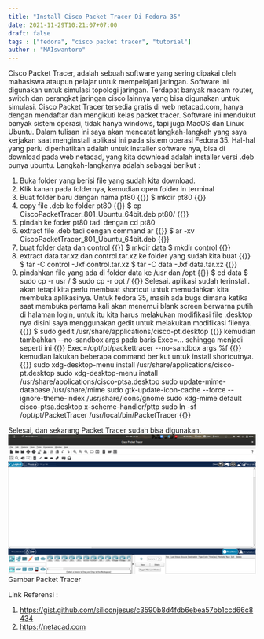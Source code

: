 ```yaml
---
title: "Install Cisco Packet Tracer Di Fedora 35"
date: 2021-11-29T10:21:07+07:00
draft: false
tags : ["fedora", "cisco packet tracer", "tutorial"]
author : "MAIswantoro"
---
```

Cisco Packet Tracer, adalah sebuah software yang sering dipakai oleh mahasiswa ataupun pelajar untuk mempelajari jaringan. Software ini digunakan untuk simulasi topologi jaringan. Terdapat banyak macam router, switch dan perangkat jaringan cisco lainnya yang bisa digunakan untuk simulasi. 
Cisco Packet Tracer tersedia gratis di web netacad.com, hanya dengan mendaftar dan mengikuti kelas packet tracer. Software ini mendukut banyak sistem operasi, tidak hanya windows, tapi juga MacOS dan Linux Ubuntu.
Dalam tulisan ini saya akan mencatat langkah-langkah yang saya kerjakan saat menginstall aplikasi ini pada sistem operasi Fedora 35.
Hal-hal yang perlu diperhatikan adalah untuk installer software nya, bisa di download pada web netacad, yang kita download adalah installer versi .deb punya ubuntu.
Langkah-langkanya adalah sebagai berikut :
1. Buka folder yang berisi file yang sudah kita download.
2. Klik kanan pada foldernya, kemudian open folder in terminal
3. Buat folder baru dengan nama pt80
{{<highlight bash>}}
$ mkdir pt80
{{</highlight>}} 
4. copy file .deb ke folder pt80
{{<highlight bash>}}
$ cp CiscoPacketTracer_801_Ubuntu_64bit.deb pt80/
{{</highlight>}} 
5. pindah ke foder pt80 tadi dengan cd pt80
6. extract file .deb tadi dengan command ar
{{<highlight bash>}}
$ ar -xv CiscoPacketTracer_801_Ubuntu_64bit.deb
{{</highlight>}} 
7. buat folder data dan control
{{<highlight bash>}}
$ mkdir data
$ mkdir control
{{</highlight>}}
8. extract data.tar.xz dan control.tar.xz ke folder yang sudah kita buat
{{<highlight bash>}}
$ tar -C control -Jxf control.tar.xz
$ tar -C data -Jxf data.tar.xz
{{</highlight>}}
9. pindahkan file yang ada di folder data ke /usr dan /opt
{{<highlight bash>}}
$ cd data
$ sudo cp -r usr /
$ sudo cp -r opt /
{{</highlight>}}
Selesai. aplikasi sudah terinstall. akan tetapi kita perlu membuat shortcut untuk memudahkan kita membuka aplikasinya.
Untuk fedora 35, masih ada bugs dimana ketika saat membuka pertama kali akan menemui blank screen berwarna putih di halaman login, untuk itu kita harus melakukan modifikasi file .desktop nya
disini saya menggunakan gedit untuk melakukan modifikasi filenya.
{{<highlight bash>}}
$ sudo gedit /usr/share/applications/cisco-pt.desktop
{{</highlight>}}
kemudian tambahkan --no-sandbox args pada baris Exec=...
sehingga menjadi seperti ini
{{<highlight bash>}}
Exec=/opt/pt/packettracer --no-sandbox args %f
{{</highlight>}}
kemudian lakukan beberapa command berikut untuk install shortcutnya.
{{<highlight bash>}}
sudo xdg-desktop-menu install /usr/share/applications/cisco-pt.desktop
sudo xdg-desktop-menu install /usr/share/applications/cisco-ptsa.desktop
sudo update-mime-database /usr/share/mime
sudo gtk-update-icon-cache --force --ignore-theme-index /usr/share/icons/gnome
sudo xdg-mime default cisco-ptsa.desktop x-scheme-handler/pttp
sudo ln -sf /opt/pt/PacketTracer /usr/local/bin/PacketTracer
{{</highlight>}}

Selesai, dan sekarang Packet Tracer sudah bisa digunakan.
![Gambar 1](/img/packettracer.png)
Gambar Packet Tracer


Link Referensi :
1. https://gist.github.com/siliconjesus/c3590b8d4fdb6ebea57bb1ccd66c8434
2. https://netacad.com